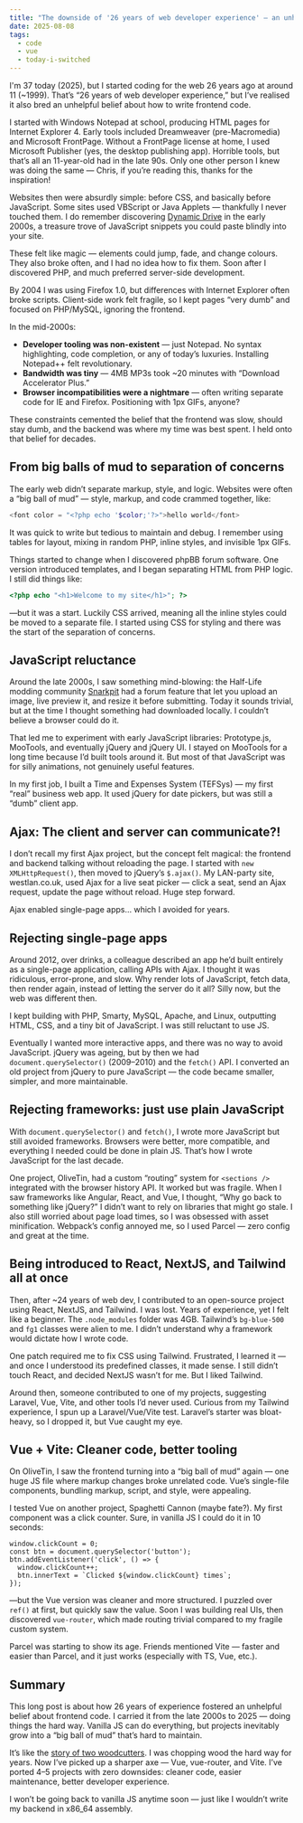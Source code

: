 ```yaml
---
title: "The downside of '26 years of web developer experience' — an unhelpful belief about how to write frontend code"
date: 2025-08-08
tags: 
  - code
  - vue
  - today-i-switched
---
```


I'm 37 today (2025), but I started coding for the web 26 years ago at around 11 (~1999). That’s “26 years of web developer experience,” but I’ve realised it also bred an unhelpful belief about how to write frontend code.

I started with Windows Notepad at school, producing HTML pages for Internet Explorer 4. Early tools included Dreamweaver (pre-Macromedia) and Microsoft FrontPage. Without a FrontPage license at home, I used Microsoft Publisher (yes, the desktop publishing app). Horrible tools, but that’s all an 11-year-old had in the late 90s. Only one other person I knew was doing the same — Chris, if you’re reading this, thanks for the inspiration!

Websites then were absurdly simple: before CSS, and basically before JavaScript. Some sites used VBScript or Java Applets — thankfully I never touched them. I do remember discovering [Dynamic Drive](https://www.dynamicdrive.com/) in the early 2000s, a treasure trove of JavaScript snippets you could paste blindly into your site.

These felt like magic — elements could jump, fade, and change colours. They also broke often, and I had no idea how to fix them. Soon after I discovered PHP, and much preferred server-side development.

By 2004 I was using Firefox 1.0, but differences with Internet Explorer often broke scripts. Client-side work felt fragile, so I kept pages “very dumb” and focused on PHP/MySQL, ignoring the frontend.

In the mid-2000s:

* **Developer tooling was non-existent** — just Notepad. No syntax highlighting, code completion, or any of today’s luxuries. Installing Notepad++ felt revolutionary.  
* **Bandwidth was tiny** — 4MB MP3s took ~20 minutes with “Download Accelerator Plus.”  
* **Browser incompatibilities were a nightmare** — often writing separate code for IE and Firefox. Positioning with 1px GIFs, anyone?

These constraints cemented the belief that the frontend was slow, should stay dumb, and the backend was where my time was best spent. I held onto that belief for decades.

## From big balls of mud to separation of concerns

The early web didn’t separate markup, style, and logic. Websites were often a “big ball of mud” — style, markup, and code crammed together, like:

```php
<font color = "<?php echo '$color;'?>">hello world</font>
```

It was quick to write but tedious to maintain and debug. I remember using tables for layout, mixing in random PHP, inline styles, and invisible 1px GIFs.

Things started to change when I discovered phpBB forum software. One version introduced templates, and I began separating HTML from PHP logic. I still did things like:

```php
<?php echo "<h1>Welcome to my site</h1>"; ?>
```

—but it was a start. Luckily CSS arrived, meaning all the inline styles could be moved to a separate file. I started using CSS for styling and there was the start of the separation of concerns.

## JavaScript reluctance

Around the late 2000s, I saw something mind-blowing: the Half-Life modding community [Snarkpit](https://snarkpit.net/) had a forum feature that let you upload an image, live preview it, and resize it before submitting. Today it sounds trivial, but at the time I thought something had downloaded locally. I couldn’t believe a browser could do it.

That led me to experiment with early JavaScript libraries: Prototype.js, MooTools, and eventually jQuery and jQuery UI. I stayed on MooTools for a long time because I’d built tools around it. But most of that JavaScript was for silly animations, not genuinely useful features.

In my first job, I built a Time and Expenses System (TEFSys) — my first “real” business web app. It used jQuery for date pickers, but was still a “dumb” client app.

## Ajax: The client and server can communicate?!

I don’t recall my first Ajax project, but the concept felt magical: the frontend and backend talking without reloading the page. I started with `new XMLHttpRequest()`, then moved to jQuery’s `$.ajax()`. My LAN-party site, westlan.co.uk, used Ajax for a live seat picker — click a seat, send an Ajax request, update the page without reload. Huge step forward.

Ajax enabled single-page apps… which I avoided for years.

## Rejecting single-page apps

Around 2012, over drinks, a colleague described an app he’d built entirely as a single-page application, calling APIs with Ajax. I thought it was ridiculous, error-prone, and slow. Why render lots of JavaScript, fetch data, then render again, instead of letting the server do it all? Silly now, but the web was different then.

I kept building with PHP, Smarty, MySQL, Apache, and Linux, outputting HTML, CSS, and a tiny bit of JavaScript. I was still reluctant to use JS.

Eventually I wanted more interactive apps, and there was no way to avoid JavaScript. jQuery was ageing, but by then we had `document.querySelector()` (2009–2010) and the `fetch()` API. I converted an old project from jQuery to pure JavaScript — the code became smaller, simpler, and more maintainable.

## Rejecting frameworks: just use plain JavaScript

With `document.querySelector()` and `fetch()`, I wrote more JavaScript but still avoided frameworks. Browsers were better, more compatible, and everything I needed could be done in plain JS. That’s how I wrote JavaScript for the last decade.

One project, OliveTin, had a custom “routing” system for `<sections />` integrated with the browser history API. It worked but was fragile. When I saw frameworks like Angular, React, and Vue, I thought, “Why go back to something like jQuery?” I didn’t want to rely on libraries that might go stale. I also still worried about page load times, so I was obsessed with asset minification. Webpack’s config annoyed me, so I used Parcel — zero config and great at the time.

## Being introduced to React, NextJS, and Tailwind all at once

Then, after ~24 years of web dev, I contributed to an open-source project using React, NextJS, and Tailwind. I was lost. Years of experience, yet I felt like a beginner. The `.node_modules` folder was 4GB. Tailwind’s `bg-blue-500` and `fg1` classes were alien to me. I didn’t understand why a framework would dictate how I wrote code.

One patch required me to fix CSS using Tailwind. Frustrated, I learned it — and once I understood its predefined classes, it made sense. I still didn’t touch React, and decided NextJS wasn’t for me. But I liked Tailwind.

Around then, someone contributed to one of my projects, suggesting Laravel, Vue, Vite, and other tools I’d never used. Curious from my Tailwind experience, I spun up a Laravel/Vue/Vite test. Laravel’s starter was bloat-heavy, so I dropped it, but Vue caught my eye.

## Vue + Vite: Cleaner code, better tooling

On OliveTin, I saw the frontend turning into a “big ball of mud” again — one huge JS file where markup changes broke unrelated code. Vue’s single-file components, bundling markup, script, and style, were appealing.

I tested Vue on another project, Spaghetti Cannon (maybe fate?). My first component was a click counter. Sure, in vanilla JS I could do it in 10 seconds:

```
window.clickCount = 0;
const btn = document.querySelector('button');
btn.addEventListener('click', () => {
  window.clickCount++;
  btn.innerText = `Clicked ${window.clickCount} times`;
});
```

—but the Vue version was cleaner and more structured. I puzzled over `ref()` at first, but quickly saw the value. Soon I was building real UIs, then discovered `vue-router`, which made routing trivial compared to my fragile custom system.

Parcel was starting to show its age. Friends mentioned Vite — faster and easier than Parcel, and it just works (especially with TS, Vue, etc.).

## Summary

This long post is about how 26 years of experience fostered an unhelpful belief about frontend code. I carried it from the late 2000s to 2025 — doing things the hard way. Vanilla JS can do everything, but projects inevitably grow into a “big ball of mud” that’s hard to maintain.

It’s like the [story of two woodcutters](https://screeble.com/story-of-two-woodcutters/). I was chopping wood the hard way for years. Now I’ve picked up a sharper axe — Vue, vue-router, and Vite. I’ve ported 4–5 projects with zero downsides: cleaner code, easier maintenance, better developer experience.

I won’t be going back to vanilla JS anytime soon — just like I wouldn’t write my backend in x86_64 assembly.

